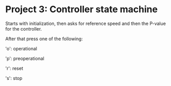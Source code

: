 # Project 3: Controller state machine

Starts with initialization, then asks for reference speed and then the P-value for the controller.

After that press one of the following:

'o': operational

'p': preoperational

'r': reset

's': stop
